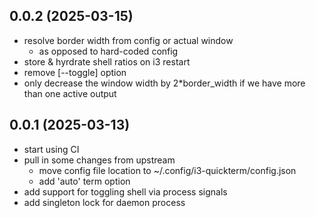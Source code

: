## 0.0.2 (2025-03-15)


- resolve border width from config or actual window
    - as opposed to hard-coded config
- store & hyrdrate shell ratios on i3 restart
- remove [--toggle] option
- only decrease the window width by 2*border_width
  if we have more than one active output


## 0.0.1 (2025-03-13)


- start using CI
- pull in some changes from upstream
    - move config file location to ~/.config/i3-quickterm/config.json
    - add 'auto' term option
- add support for toggling shell via process signals
- add singleton lock for daemon process
